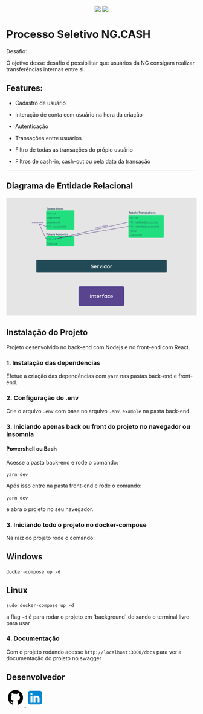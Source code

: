 <p align="center">
<img src="https://img.shields.io/badge/nodejs-18.2.0-blue">
<img src="https://img.shields.io/badge/react-18.0.0-blue">
</p>

# Processo Seletivo NG.CASH

Desafio:

O ojetivo desse desafio é possibilitar que usuários da NG consigam realizar transferências internas entre si.

## Features:

- Cadastro de usuário

- Interação de conta com usuário na hora da criação

- Autenticação

- Transações entre usuários

- Filtro de todas as transações do própio usuário

- Filtros de cash-in, cash-out ou pela data da transação

---

## Diagrama de Entidade Relacional

<img src="./front-end/src/assets/digrama.png">

## Instalação do Projeto

Projeto desenvolvido no back-end com Nodejs e no front-end com React.

### 1. Instalação das dependencias

Efetue a criação das dependências com `yarn` nas pastas back-end e front-end.

### 2. Configuração do .env

Crie o arquivo `.env` com base no arquivo `.env.example` na pasta back-end.

### 3. Iniciando apenas back ou front do projeto no navegador ou insomnia

#### Powershell ou Bash

Acesse a pasta back-end e rode o comando:

`yarn dev`

Após isso entre na pasta front-end e rode o comando:

`yarn dev`

e abra o projeto no seu navegador.

### 3. Iniciando todo o projeto no docker-compose

Na raiz do projeto rode o comando:

## Windows

`docker-compose up -d`

## Linux

`sudo docker-compose up -d`

a flag `-d` é para rodar o projeto em 'background' deixando o terminal livre para usar

### 4. Documentação

Com o projeto rodando acesse `http://localhost:3000/docs` para ver a documentação do projeto no swagger

## Desenvolvedor

<a href="https://github.com/Rodrigodeveloperjr">
    <img src="front-end/src/assets/icons8-github-48.png" />
</a>
<a href="https://www.linkedin.com/in/rodrigo-de-jesus-silva">
    <img src="front-end/src/assets/icons8-linkedin-48.png" />
</a>
